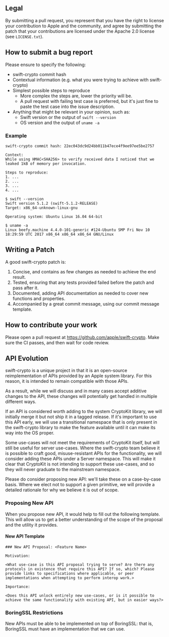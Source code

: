 ## Legal

By submitting a pull request, you represent that you have the right to license
your contribution to Apple and the community, and agree by submitting the patch
that your contributions are licensed under the Apache 2.0 license (see
`LICENSE.txt`).


## How to submit a bug report

Please ensure to specify the following:

* swift-crypto commit hash
* Contextual information (e.g. what you were trying to achieve with swift-crypto)
* Simplest possible steps to reproduce
  * More complex the steps are, lower the priority will be.
  * A pull request with failing test case is preferred, but it's just fine to paste the test case into the issue description.
* Anything that might be relevant in your opinion, such as:
  * Swift version or the output of `swift --version`
  * OS version and the output of `uname -a`


### Example

```
swift-crypto commit hash: 22ec043dc9d24bb011b47ece4f9ee97ee5be2757

Context:
While using HMAC<SHA256> to verify received data I noticed that we leaked 1kB of memory per invocation.

Steps to reproduce:
1. ...
2. ...
3. ...
4. ...

$ swift --version
Swift version 5.1.2 (swift-5.1.2-RELEASE)
Target: x86_64-unknown-linux-gnu

Operating system: Ubuntu Linux 16.04 64-bit

$ uname -a
Linux beefy.machine 4.4.0-101-generic #124-Ubuntu SMP Fri Nov 10 18:29:59 UTC 2017 x86_64 x86_64 x86_64 GNU/Linux
```

## Writing a Patch

A good swift-crypto patch is:

1. Concise, and contains as few changes as needed to achieve the end result.
2. Tested, ensuring that any tests provided failed before the patch and pass after it.
3. Documented, adding API documentation as needed to cover new functions and properties.
4. Accompanied by a great commit message, using our commit message template.


## How to contribute your work

Please open a pull request at https://github.com/apple/swift-crypto. Make sure the CI passes, and then wait for code review.

## API Evolution

swift-crypto is a unique project in that it is an open-source reimplementation of APIs provided by an Apple system library. For this reason, it is intended to remain compatible with those APIs.

As a result, while we will discuss and in many cases accept additive changes to the API, these changes will potentially get handled in multiple different ways.

If an API is considered worth adding to the system CryptoKit library, we will initially merge it but not ship it in a tagged release. If it's important to use this API early, we will use a transitional namespace that is only present in the swift-crypto library to make the feature available until it can make its way into the OS proper.

Some use-cases will not meet the requirements of CryptoKit itself, but will still be useful for server use-cases. Where the swift-crypto team believe it is possible to craft good, misuse-resistant APIs for the functionality, we will consider adding these APIs under a Server namespace. This will make it clear that CryptoKit is not intending to support these use-cases, and so they will never graduate to the mainstream namespace.

Please do consider proposing new API: we'll take these on a case-by-case basis. Where we elect not to support a given primitive, we will provide a detailed rationale for why we believe it is out of scope.

### Proposing New API

When you propose new API, it would help to fill out the following template. This will allow us to get a better understanding of the scope of the proposal and the utility it provides.

#### New API Template

```
### New API Proposal: <Feature Name>

Motivation:

<What use-case is this API proposal trying to serve? Are there any protocols in existence that require this API? If so, which? Please provide links to specifications where applicable, or peer implementations when attempting to perform interop work.>

Importance:

<Does this API unlock entirely new use-cases, or is it possible to achieve the same functionality with existing API, but in easier ways?>
```

### BoringSSL Restrictions

New APIs must be able to be implemented on top of BoringSSL: that is, BoringSSL must have an implementation that we can use.


